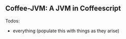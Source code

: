 Coffee-JVM: A JVM in Coffeescript
---------------------------------

Todos:
  * everything (populate this with things as they arise)

